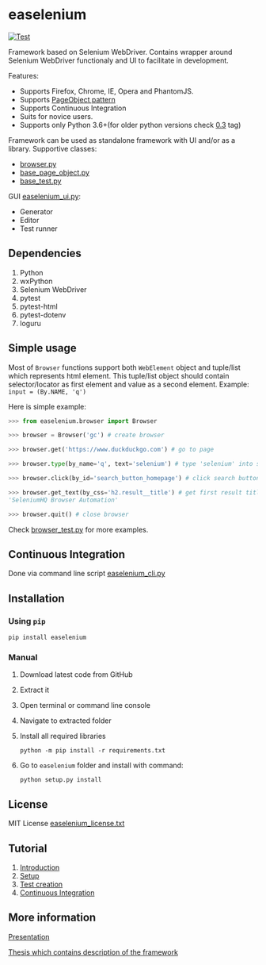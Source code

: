 # easelenium

[![Test](https://github.com/kirillstrelkov/easelenium/actions/workflows/test.yml/badge.svg?branch=master&event=push)](https://github.com/kirillstrelkov/easelenium/actions/workflows/test.yml)

Framework based on Selenium WebDriver. Contains wrapper around Selenium WebDriver functionaly and UI to facilitate in development.

Features:

- Supports Firefox, Chrome, IE, Opera and PhantomJS.
- Supports [PageObject pattern](https://code.google.com/p/selenium/wiki/PageObjects)
- Supports Continuous Integration
- Suits for novice users.
- Supports only Python 3.6+(for older python versions check [0.3](https://github.com/kirillstrelkov/easelenium/releases/tag/0.3) tag)

Framework can be used as standalone framework with UI and/or as a library.
Supportive classes:

- [browser.py](/easelenium/browser.py)
- [base_page_object.py](/easelenium/base_page_object.py)
- [base_test.py](/easelenium/base_test.py)

GUI [easelenium_ui.py](/easelenium/scripts/easelenium_ui.py):

- Generator
- Editor
- Test runner

## Dependencies

1. Python
2. wxPython
3. Selenium WebDriver
4. pytest
5. pytest-html
6. pytest-dotenv
7. loguru

## Simple usage

Most of `Browser` functions support both `WebElement` object and tuple/list which represents html element. This tuple/list object should contain selector/locator as first element and value as a second element. Example: `input = (By.NAME, 'q')`

Here is simple example:

```python
>>> from easelenium.browser import Browser

>>> browser = Browser('gc') # create browser

>>> browser.get('https://www.duckduckgo.com') # go to page

>>> browser.type(by_name='q', text='selenium') # type 'selenium' into search field

>>> browser.click(by_id='search_button_homepage') # click search button

>>> browser.get_text(by_css='h2.result__title') # get first result title
'SeleniumHQ Browser Automation'

>>> browser.quit() # close browser
```

Check [browser_test.py](/easelenium/test/browser_test.py) for more examples.

## Continuous Integration

Done via command line script [easelenium_cli.py](/easelenium/scripts/easelenium_cli.py)

## Installation

### Using `pip`

```shell
pip install easelenium
```

### Manual

1. Download latest code from GitHub
2. Extract it
3. Open terminal or command line console
4. Navigate to extracted folder
5. Install all required libraries

   ```shell
   python -m pip install -r requirements.txt
   ```

6. Go to `easelenium` folder and install with command:

   ```shell
   python setup.py install
   ```

## License

MIT License [easelenium_license.txt](/easelenium/licenses/easelenium_license.txt)

## Tutorial

1. [Introduction](https://kirillstrelkov.blogspot.de/2016/03/test-automation-with-selenium-webdriver.html)
2. [Setup](https://kirillstrelkov.blogspot.de/2016/03/test-automation-with-selenium-webdriver_28.html)
3. [Test creation](https://kirillstrelkov.blogspot.de/2016/03/test-automation-tutorial-with-selenium.html)
4. [Continuous Integration](https://kirillstrelkov.blogspot.com/2018/04/test-automation-tutorial-with-selenium.html)

## More information

[Presentation](https://www.dropbox.com/s/4y877giru9qwx3b/present_Kirill_Strelkov.pdf?dl=0)

[Thesis which contains description of the framework](https://www.dropbox.com/s/l65o69wvzjf1bue/Kirill_Strelkov_073639_BAK.pdf?dl=0)
